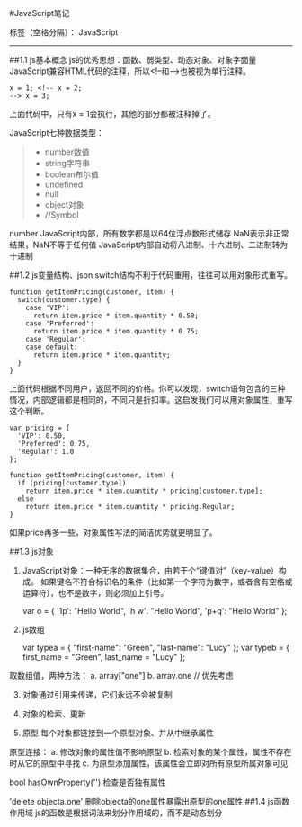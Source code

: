 #JavaScript笔记

标签（空格分隔）： JavaScript

---

##1.1 js基本概念
js的优秀思想：函数、弱类型、动态对象、对象字面量
JavaScript兼容HTML代码的注释，所以<!–和–>也被视为单行注释。

    x = 1; <!-- x = 2;
    --> x = 3;

上面代码中，只有x = 1会执行，其他的部分都被注释掉了。

JavaScript七种数据类型：
> - number数值
> - string字符串
> - boolean布尔值
> - undefined
> - null
> - object对象
> - //Symbol

number JavaScript内部，所有数字都是以64位浮点数形式储存
NaN表示非正常结果，NaN不等于任何值
JavaScript内部自动将八进制、十六进制、二进制转为十进制

##1.2 js变量结构、json
switch结构不利于代码重用，往往可以用对象形式重写。

    function getItemPricing(customer, item) {
      switch(customer.type) {
        case 'VIP':
          return item.price * item.quantity * 0.50;
        case 'Preferred':
          return item.price * item.quantity * 0.75;
        case 'Regular':
        case default:
          return item.price * item.quantity;
      }
    }

上面代码根据不同用户，返回不同的价格。你可以发现，switch语句包含的三种情况，内部逻辑都是相同的，不同只是折扣率。这启发我们可以用对象属性，重写这个判断。

    var pricing = {
      'VIP': 0.50,
      'Preferred': 0.75,
      'Regular': 1.0
    };

    function getItemPricing(customer, item) {
      if (pricing[customer.type])
        return item.price * item.quantity * pricing[customer.type];
      else
        return item.price * item.quantity * pricing.Regular;
    }

如果price再多一些，对象属性写法的简洁优势就更明显了。

##1.3 js对象
1. JavaScript对象：一种无序的数据集合，由若干个“键值对”（key-value）构成。
如果键名不符合标识名的条件（比如第一个字符为数字，或者含有空格或运算符），也不是数字，则必须加上引号。

    var o = {
      '1p': "Hello World",
      'h w': "Hello World",
      'p+q': "Hello World"
    };

2. js数组

    var typea = {
      "first-name": "Green",
      "last-name": "Lucy"
    };
    var typeb = {
      first_name = "Green",
      last_name = "Lucy"
    };
    
取数组值，两种方法：
a. array["one"]
b. array.one // 优先考虑

3. 对象通过引用来传递，它们永远不会被复制

4. 对象的检索、更新

5. 原型
每个对象都链接到一个原型对象、并从中继承属性

原型连接：
a. 修改对象的属性值不影响原型
b. 检索对象的某个属性，属性不存在时从它的原型中寻找
c. 为原型添加属性，该属性会立即对所有原型所属对象可见

bool hasOwnProperty('') 检查是否独有属性

'delete objecta.one' 删除objecta的one属性暴露出原型的one属性
##1.4 js函数作用域
js的函数是根据词法来划分作用域的，而不是动态划分















